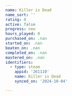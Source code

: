 ```yaml
---
name: Killer is Dead
name_sort: ''
rating: 0
active: false
progress: new
hours_played: 0
purchased_on: .nan
started_on: .nan
beaten_on: .nan
completed_on: .nan
mastered_on: .nan
identifiers:
  - type: steam
    appid: '261110'
    name: Killer is Dead
    synced_on: '2024-10-04'

---
```

